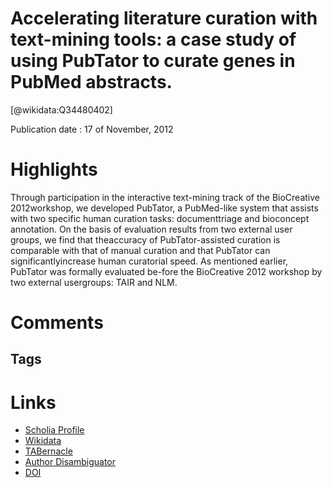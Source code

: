 
Accelerating literature curation with text-mining tools: a case study of using PubTator to curate genes in PubMed abstracts.
============================================================================================================================
  
  [@wikidata:Q34480402]  
  
Publication date : 17 of November, 2012  

# Highlights

Through participation in the interactive text-mining track of the BioCreative 2012workshop, we developed PubTator, a PubMed-like system that assists with two specific human curation tasks: documenttriage and bioconcept annotation. On the basis of evaluation results from two external user groups, we find that theaccuracy of PubTator-assisted curation is comparable with that of manual curation and that PubTator can significantlyincrease human curatorial speed.
As mentioned earlier, PubTator was formally evaluated be-fore the BioCreative 2012 workshop by two external usergroups: TAIR and NLM.

# Comments

## Tags

# Links
  
 * [Scholia Profile](https://scholia.toolforge.org/work/Q34480402)  
 * [Wikidata](https://www.wikidata.org/wiki/Q34480402)  
 * [TABernacle](https://tabernacle.toolforge.org/?#/tab/manual/Q34480402/P921%3BP4510)  
 * [Author Disambiguator](https://author-disambiguator.toolforge.org/work_item_oauth.php?id=Q34480402&batch_id=&match=1&author_list_id=&doit=Get+author+links+for+work)  
 * [DOI](https://doi.org/10.1093/DATABASE/BAS041)  
